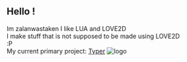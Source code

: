 ## Hello !
Im zalanwastaken I like LUA and LOVE2D<br>
I make stuff that is not supposed to be made using LOVE2D<br>
:P<br>
My current primary project:
<a href=https://github.com/zalanwastaken/typer>Typer</a>
![logo](https://i.postimg.cc/L8WYnfsY/name.png)
